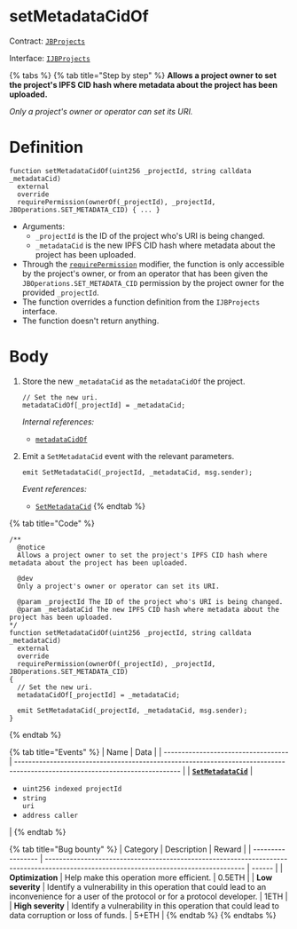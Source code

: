 # setMetadataCidOf

Contract: [`JBProjects`](../)

Interface: [`IJBProjects`](../../../../interfaces/ijbprojects.md)

{% tabs %}
{% tab title="Step by step" %}
**Allows a project owner to set the project's IPFS CID hash where metadata about the project has been uploaded.**

_Only a project's owner or operator can set its URI._

# Definition

```solidity
function setMetadataCidOf(uint256 _projectId, string calldata _metadataCid)
  external
  override
  requirePermission(ownerOf(_projectId), _projectId, JBOperations.SET_METADATA_CID) { ... }
```

* Arguments:
  * `_projectId` is the ID of the project who's URI is being changed.
  * `_metadataCid` is the new IPFS CID hash where metadata about the project has been uploaded.
* Through the [`requirePermission`](../../or-abstract/jboperatable/modifiers/requirepermission.md) modifier, the function is only accessible by the project's owner, or from an operator that has been given the `JBOperations.SET_METADATA_CID` permission by the project owner for the provided `_projectId`.
* The function overrides a function definition from the `IJBProjects` interface.
* The function doesn't return anything.

# Body

1.  Store the new `_metadataCid` as the `metadataCidOf` the project.

    ```solidity
    // Set the new uri.
    metadataCidOf[_projectId] = _metadataCid;
    ```

    _Internal references:_

    * [`metadataCidOf`](../properties/metadatacidof.md)
2.  Emit a `SetMetadataCid` event with the relevant parameters.

    ```solidity
    emit SetMetadataCid(_projectId, _metadataCid, msg.sender);
    ```

    _Event references:_

    * [`SetMetadataCid`](../events/setmetadatacid.md)
{% endtab %}

{% tab title="Code" %}
```solidity
/**
  @notice 
  Allows a project owner to set the project's IPFS CID hash where metadata about the project has been uploaded.

  @dev 
  Only a project's owner or operator can set its URI.

  @param _projectId The ID of the project who's URI is being changed.
  @param _metadataCid The new IPFS CID hash where metadata about the project has been uploaded.
*/
function setMetadataCidOf(uint256 _projectId, string calldata _metadataCid)
  external
  override
  requirePermission(ownerOf(_projectId), _projectId, JBOperations.SET_METADATA_CID)
{
  // Set the new uri.
  metadataCidOf[_projectId] = _metadataCid;

  emit SetMetadataCid(_projectId, _metadataCid, msg.sender);
}
```
{% endtab %}

{% tab title="Events" %}
| Name                                | Data                                                                                                                         |
| ----------------------------------- | ---------------------------------------------------------------------------------------------------------------------------- |
| [**`SetMetadataCid`**](../events/setmetadatacid.md) | <ul><li><code>uint256 indexed projectId</code></li><li><code>string uri</code></li><li><code>address caller</code></li></ul> |
{% endtab %}

{% tab title="Bug bounty" %}
| Category          | Description                                                                                                                            | Reward |
| ----------------- | -------------------------------------------------------------------------------------------------------------------------------------- | ------ |
| **Optimization**  | Help make this operation more efficient.                                                                                               | 0.5ETH |
| **Low severity**  | Identify a vulnerability in this operation that could lead to an inconvenience for a user of the protocol or for a protocol developer. | 1ETH   |
| **High severity** | Identify a vulnerability in this operation that could lead to data corruption or loss of funds.                                        | 5+ETH  |
{% endtab %}
{% endtabs %}

